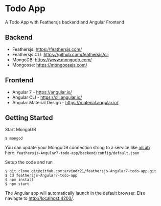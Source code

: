 # Todo App

A Todo App with Feathersjs backend and Angular Frontend

## Backend
- Feathersjs: https://feathersjs.com/
- Feathersjs CLI: https://github.com/feathersjs/cli
- MongoDB: https://www.mongodb.com/
- Mongoose: https://mongoosejs.com/

## Frontend
- Angular 7 -  https://angular.io/
- Angular CLI - https://cli.angular.io/ 
- Angular Material Design - https://material.angular.io/

## Getting Started
Start MongoDB
```shell
$ mongod
```

You can update your MongoDB connection string to a service like [mLab](https://mlab.com/) here: `feathersjs-Angular7-todo-app/backend/config/default.json`

Setup the code and run
```shell
$ git clone git@github.com:arvindr21/feathersjs-Angular7-todo-app.git
$ cd feathersjs-Angular7-todo-app
$ npm install
$ npm start
```

The Angular app will automatically launch in the default browser. Else naviagte to [http://localhost:4200/](http://localhost:4200/).